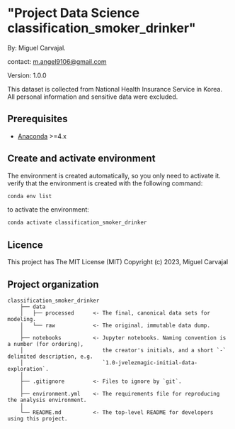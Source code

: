 # "Project Data Science classification_smoker_drinker"

By: Miguel Carvajal.

contact: m.angel9106@gmail.com

Version: 1.0.0

This dataset is collected from National Health Insurance Service in Korea. All personal information and sensitive data were excluded.

## Prerequisites

- [Anaconda](https://www.anaconda.com/download/) >=4.x

## Create and activate environment

The environment is created automatically, so you only need to activate it.
verify that the environment is created with the following command:

```bash
conda env list
```
to activate the environment:

```bash
conda activate classification_smoker_drinker
```
## Licence

 This project has The MIT License (MIT) Copyright (c) 2023, Miguel Carvajal




## Project organization

    classification_smoker_drinker
        ├── data
        │   ├── processed      <- The final, canonical data sets for modeling.
        │   └── raw            <- The original, immutable data dump.
        │
        ├── notebooks          <- Jupyter notebooks. Naming convention is a number (for ordering),
        │                         the creator's initials, and a short `-` delimited description, e.g.
        │                         `1.0-jvelezmagic-initial-data-exploration`.
        │
        ├── .gitignore         <- Files to ignore by `git`.
        │
        ├── environment.yml    <- The requirements file for reproducing the analysis environment.
        │
        └── README.md          <- The top-level README for developers using this project.

